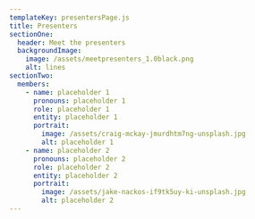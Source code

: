 ```yaml
---
templateKey: presentersPage.js
title: Presenters
sectionOne:
  header: Meet the presenters
  backgroundImage:
    image: /assets/meetpresenters_1.0black.png
    alt: lines
sectionTwo:
  members:
    - name: placeholder 1
      pronouns: placeholder 1
      role: placeholder 1
      entity: placeholder 1
      portrait:
        image: /assets/craig-mckay-jmurdhtm7ng-unsplash.jpg
        alt: placeholder 1
    - name: placeholder 2
      pronouns: placeholder 2
      role: placeholder 2
      entity: placeholder 2
      portrait:
        image: /assets/jake-nackos-if9tk5uy-ki-unsplash.jpg
        alt: placeholder 2
---
```

